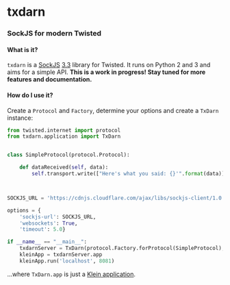 # txdarn

### SockJS for modern Twisted

#### What is it?
`txdarn` is a [SockJS](http://sockjs.org) [3.3](https://sockjs.github.io/sockjs-protocol/sockjs-protocol-0.3.3.html) library for Twisted.  It runs on Python 2 and 3 and aims for a simple API.  **This is a work in progress!  Stay tuned for more features and documentation.**

#### How do I use it?

Create a `Protocol` and `Factory`, determine your options and create a `TxDarn` instance:

````python
from twisted.internet import protocol
from txdarn.application import TxDarn


class SimpleProtocol(protocol.Protocol):

    def dataReceived(self, data):
        self.transport.write(["Here's what you said: {}'".format(data)])



SOCKJS_URL = 'https://cdnjs.cloudflare.com/ajax/libs/sockjs-client/1.0.3/sockjs.js',

options = {
    'sockjs-url': SOCKJS_URL,
    'websockets': True,
    'timeout': 5.0}

if __name__ == "__main__":
    txdarnServer = TxDarn(protocol.Factory.forProtocol(SimpleProtocol), options)
    kleinApp = txdarnServer.app
    kleinApp.run('localhost', 8081)
````

...where `TxDarn.app` is just a [Klein application](http://klein.readthedocs.org/en/latest/).
